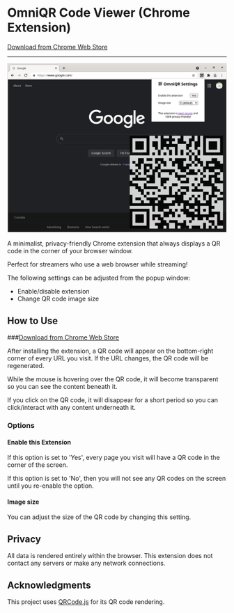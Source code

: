 # OmniQR Code Viewer (Chrome Extension)

[Download from Chrome Web Store](https://chrome.google.com/webstore/detail/omniqr-code-viewer/didcdogjdhcnoidgccdigbgmdimhigoa)

___

![OmniQR Screenshot](/assets/screenshot.png "Screenshot")

A minimalist, privacy-friendly Chrome extension that always displays a QR code in the corner of your browser window.

Perfect for streamers who use a web browser while streaming!

The following settings can be adjusted from the popup window:
  - Enable/disable extension
  - Change QR code image size

## How to Use

###[Download from Chrome Web Store](https://chrome.google.com/webstore/detail/omniqr-code-viewer/didcdogjdhcnoidgccdigbgmdimhigoa)

After installing the extension, a QR code will appear on the bottom-right corner of every URL you visit. If the URL changes, the QR code will be regenerated.

While the mouse is hovering over the QR code, it will become transparent so you can see the content beneath it.

If you click on the QR code, it will disappear for a short period so you can click/interact with any content underneath it.

### Options

#### Enable this Extension

If this option is set to 'Yes', every page you visit will have a QR code in the corner of the screen.

If this option is set to 'No', then you will not see any QR codes on the screen until you re-enable the option.

#### Image size

You can adjust the size of the QR code by changing this setting.

## Privacy

All data is rendered entirely within the browser. This extension does not contact any servers or make any network connections.

## Acknowledgments

This project uses [QRCode.js](https://github.com/davidshimjs/qrcodejs) for its QR code rendering.
